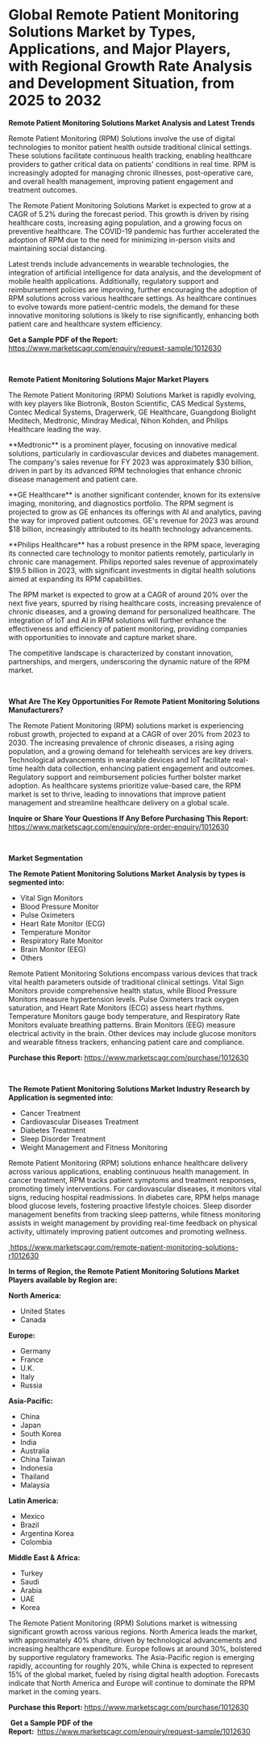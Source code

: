 <p><h1>Global Remote Patient Monitoring Solutions Market by Types, Applications, and Major Players, with Regional Growth Rate Analysis and Development Situation, from 2025 to 2032</h1></p><p><strong>Remote Patient Monitoring Solutions Market Analysis and Latest Trends</strong></p>
<p><p>Remote Patient Monitoring (RPM) Solutions involve the use of digital technologies to monitor patient health outside traditional clinical settings. These solutions facilitate continuous health tracking, enabling healthcare providers to gather critical data on patients' conditions in real time. RPM is increasingly adopted for managing chronic illnesses, post-operative care, and overall health management, improving patient engagement and treatment outcomes.</p><p>The Remote Patient Monitoring Solutions Market is expected to grow at a CAGR of 5.2% during the forecast period. This growth is driven by rising healthcare costs, increasing aging population, and a growing focus on preventive healthcare. The COVID-19 pandemic has further accelerated the adoption of RPM due to the need for minimizing in-person visits and maintaining social distancing.</p><p>Latest trends include advancements in wearable technologies, the integration of artificial intelligence for data analysis, and the development of mobile health applications. Additionally, regulatory support and reimbursement policies are improving, further encouraging the adoption of RPM solutions across various healthcare settings. As healthcare continues to evolve towards more patient-centric models, the demand for these innovative monitoring solutions is likely to rise significantly, enhancing both patient care and healthcare system efficiency.</p></p>
<p><strong>Get a Sample PDF of the Report:&nbsp;</strong> <a href="https://www.marketscagr.com/enquiry/request-sample/1012630?utm_campaign=2187&utm_medium=2&utm_source=Github&utm_content=ia&utm_term=17042025&utm_id=remote-patient-monitoring-solutions">https://www.marketscagr.com/enquiry/request-sample/1012630</a></p>
<p>&nbsp;</p>
<p><strong>Remote Patient Monitoring Solutions Major Market Players</strong></p>
<p><p>The Remote Patient Monitoring (RPM) Solutions Market is rapidly evolving, with key players like Biotronik, Boston Scientific, CAS Medical Systems, Contec Medical Systems, Dragerwerk, GE Healthcare, Guangdong Biolight Meditech, Medtronic, Mindray Medical, Nihon Kohden, and Philips Healthcare leading the way. </p><p>**Medtronic** is a prominent player, focusing on innovative medical solutions, particularly in cardiovascular devices and diabetes management. The company's sales revenue for FY 2023 was approximately $30 billion, driven in part by its advanced RPM technologies that enhance chronic disease management and patient care.</p><p>**GE Healthcare** is another significant contender, known for its extensive imaging, monitoring, and diagnostics portfolio. The RPM segment is projected to grow as GE enhances its offerings with AI and analytics, paving the way for improved patient outcomes. GE's revenue for 2023 was around $18 billion, increasingly attributed to its health technology advancements.</p><p>**Philips Healthcare** has a robust presence in the RPM space, leveraging its connected care technology to monitor patients remotely, particularly in chronic care management. Philips reported sales revenue of approximately $19.5 billion in 2023, with significant investments in digital health solutions aimed at expanding its RPM capabilities.</p><p>The RPM market is expected to grow at a CAGR of around 20% over the next five years, spurred by rising healthcare costs, increasing prevalence of chronic diseases, and a growing demand for personalized healthcare. The integration of IoT and AI in RPM solutions will further enhance the effectiveness and efficiency of patient monitoring, providing companies with opportunities to innovate and capture market share.</p><p>The competitive landscape is characterized by constant innovation, partnerships, and mergers, underscoring the dynamic nature of the RPM market.</p></p>
<p>&nbsp;</p>
<p><strong>What Are The Key Opportunities For Remote Patient Monitoring Solutions Manufacturers?</strong></p>
<p><p>The Remote Patient Monitoring (RPM) solutions market is experiencing robust growth, projected to expand at a CAGR of over 20% from 2023 to 2030. The increasing prevalence of chronic diseases, a rising aging population, and a growing demand for telehealth services are key drivers. Technological advancements in wearable devices and IoT facilitate real-time health data collection, enhancing patient engagement and outcomes. Regulatory support and reimbursement policies further bolster market adoption. As healthcare systems prioritize value-based care, the RPM market is set to thrive, leading to innovations that improve patient management and streamline healthcare delivery on a global scale.</p></p>
<p><strong>Inquire or Share Your Questions If Any Before Purchasing This Report:</strong> <a href="https://www.marketscagr.com/enquiry/pre-order-enquiry/1012630?utm_campaign=2187&utm_medium=2&utm_source=Github&utm_content=ia&utm_term=17042025&utm_id=remote-patient-monitoring-solutions">https://www.marketscagr.com/enquiry/pre-order-enquiry/1012630</a></p>
<p>&nbsp;</p>
<p><strong>Market Segmentation</strong></p>
<p><strong>The Remote Patient Monitoring Solutions Market Analysis by types is segmented into:</strong></p>
<p><ul><li>Vital Sign Monitors</li><li>Blood Pressure Monitor</li><li>Pulse Oximeters</li><li>Heart Rate Monitor (ECG)</li><li>Temperature Monitor</li><li>Respiratory Rate Monitor</li><li>Brain Monitor (EEG)</li><li>Others</li></ul></p>
<p><p>Remote Patient Monitoring Solutions encompass various devices that track vital health parameters outside of traditional clinical settings. Vital Sign Monitors provide comprehensive health status, while Blood Pressure Monitors measure hypertension levels. Pulse Oximeters track oxygen saturation, and Heart Rate Monitors (ECG) assess heart rhythms. Temperature Monitors gauge body temperature, and Respiratory Rate Monitors evaluate breathing patterns. Brain Monitors (EEG) measure electrical activity in the brain. Other devices may include glucose monitors and wearable fitness trackers, enhancing patient care and compliance.</p></p>
<p><strong>Purchase this Report:&nbsp;</strong><a href="https://www.marketscagr.com/purchase/1012630?utm_campaign=2187&utm_medium=2&utm_source=Github&utm_content=ia&utm_term=17042025&utm_id=remote-patient-monitoring-solutions">https://www.marketscagr.com/purchase/1012630</a></p>
<p>&nbsp;</p>
<p><strong>The Remote Patient Monitoring Solutions Market Industry Research by Application is segmented into:</strong></p>
<p><ul><li>Cancer Treatment</li><li>Cardiovascular Diseases Treatment</li><li>Diabetes Treatment</li><li>Sleep Disorder Treatment</li><li>Weight Management and Fitness Monitoring</li></ul></p>
<p><p>Remote Patient Monitoring (RPM) solutions enhance healthcare delivery across various applications, enabling continuous health management. In cancer treatment, RPM tracks patient symptoms and treatment responses, promoting timely interventions. For cardiovascular diseases, it monitors vital signs, reducing hospital readmissions. In diabetes care, RPM helps manage blood glucose levels, fostering proactive lifestyle choices. Sleep disorder management benefits from tracking sleep patterns, while fitness monitoring assists in weight management by providing real-time feedback on physical activity, ultimately improving patient outcomes and promoting wellness.</p></p>
<p><a href="https://www.marketscagr.com/remote-patient-monitoring-solutions-r1012630?utm_campaign=2187&utm_medium=2&utm_source=Github&utm_content=ia&utm_term=17042025&utm_id=remote-patient-monitoring-solutions">&nbsp;https://www.marketscagr.com/remote-patient-monitoring-solutions-r1012630</a></p>
<p><strong>In terms of Region, the Remote Patient Monitoring Solutions Market Players available by Region are:</strong></p>
<p>
    <p> <strong> North America: </strong>
        <ul>
            <li>United States</li>
            <li>Canada</li>
        </ul>
        </p> 
    <p> <strong> Europe: </strong>
        <ul>
            <li>Germany</li>
            <li>France</li>
            <li>U.K.</li>
            <li>Italy</li>
            <li>Russia</li>
        </ul>
        </p> 
    <p> <strong> Asia-Pacific: </strong>
        <ul>
            <li>China</li>
            <li>Japan</li>
            <li>South Korea</li>
            <li>India</li>
            <li>Australia</li>
            <li>China Taiwan</li>
            <li>Indonesia</li>
            <li>Thailand</li>
            <li>Malaysia</li>
        </ul>
        </p> 
    <p> <strong> Latin America: </strong>
        <ul>
            <li>Mexico</li>
            <li>Brazil</li>
            <li>Argentina Korea</li>
            <li>Colombia</li>
        </ul>
        </p> 
    <p> <strong> Middle East & Africa: </strong>
        <ul>
            <li>Turkey</li>
            <li>Saudi</li>
            <li>Arabia</li>
            <li>UAE</li>
            <li>Korea</li>
        </ul>
    </p>
    </p>
<p><p>The Remote Patient Monitoring (RPM) Solutions market is witnessing significant growth across various regions. North America leads the market, with approximately 40% share, driven by technological advancements and increasing healthcare expenditure. Europe follows at around 30%, bolstered by supportive regulatory frameworks. The Asia-Pacific region is emerging rapidly, accounting for roughly 20%, while China is expected to represent 15% of the global market, fueled by rising digital health adoption. Forecasts indicate that North America and Europe will continue to dominate the RPM market in the coming years.</p></p>
<p><strong>Purchase this Report: </strong><a href="https://www.marketscagr.com/purchase/1012630?utm_campaign=2187&utm_medium=2&utm_source=Github&utm_content=ia&utm_term=17042025&utm_id=remote-patient-monitoring-solutions">https://www.marketscagr.com/purchase/1012630</a></p>
<p>&nbsp;<strong>Get a Sample PDF of the Report:&nbsp;&nbsp;</strong><a href="https://www.marketscagr.com/enquiry/request-sample/1012630?utm_campaign=2187&utm_medium=2&utm_source=Github&utm_content=ia&utm_term=17042025&utm_id=remote-patient-monitoring-solutions">https://www.marketscagr.com/enquiry/request-sample/1012630</a></p>
<p><strong></strong></p>
<p><p></p><p></p><p></p></p>